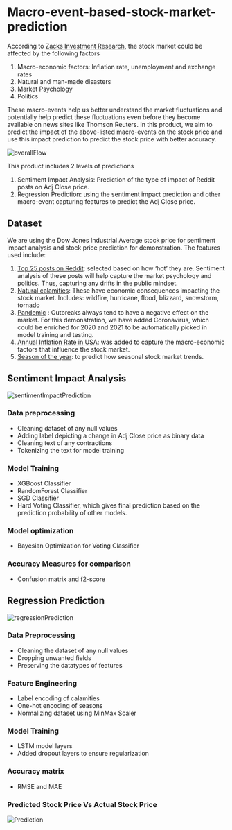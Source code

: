 # Macro-event-based-stock-market-prediction
According to [Zacks Investment Research](https://finance.zacks.com/factors-affect-stock-market-2405.html), the stock market could be affected by the following factors
1. Macro-economic factors: Inflation rate, unemployment and exchange rates
2. Natural and man-made disasters
3. Market Psychology
4. Politics

These macro-events help us better understand the market fluctuations and potentially help predict these fluctuations even before they become available on news sites like Thomson Reuters.
In this product, we aim to predict the impact of the above-listed macro-events on the stock price and use this impact prediction to predict the stock price with better accuracy. 

![overallFlow](https://user-images.githubusercontent.com/55213734/109114988-64d62200-770c-11eb-9d1f-318bd1738655.JPG)

This product includes 2 levels of predictions
1.	Sentiment Impact Analysis: Prediction of the type of impact of Reddit posts on Adj Close price.
2.	Regression Prediction: using the sentiment impact prediction and other macro-event capturing features to predict the Adj Close price.

## Dataset
We are using the Dow Jones Industrial Average stock price for sentiment impact analysis and stock price prediction for demonstration. The features used include:
1. [Top 25 posts on Reddit](https://www.kaggle.com/aaron7sun/stocknews): selected based on how ‘hot’ they are. Sentiment analysis of these posts will help capture the market psychology and politics. Thus, capturing any drifts in the public mindset.
2. [Natural calamities](https://en.wikipedia.org/wiki/List_of_natural_disasters_in_the_United_States): These have economic consequences impacting the stock market. Includes: wildfire, hurricane, flood, blizzard, snowstorm, tornado
3. [Pandemic](https://www.kaggle.com/sudalairajkumar/covid19-in-usa) : Outbreaks always tend to have a negative effect on the market. For this demonstration, we have added Coronavirus, which could be enriched for 2020 and 2021 to be automatically picked in model training and testing.
4. [Annual Inflation Rate in USA](https://www.usinflationcalculator.com/inflation/current-inflation-rates/): was added to capture the macro-economic factors that influence the stock market.
5. [Season of the year](https://finance.zacks.com/seasonal-stock-market-trends-5830.html): to predict how seasonal stock market trends.

## Sentiment Impact Analysis
![sentimentImpactPrediction](https://user-images.githubusercontent.com/55213734/109115235-c4ccc880-770c-11eb-9a9d-4e337b5a01fc.JPG)
###	Data preprocessing
+	Cleaning dataset of any null values
+	Adding label depicting a change in Adj Close price as binary data
+	Cleaning text of any contractions
+	Tokenizing the text for model training
###	Model Training
+	XGBoost Classifier
+	RandomForest Classifier
+	SGD Classifier
+	Hard Voting Classifier, which gives final prediction based on the prediction probability of other models.
###	Model optimization
+	Bayesian Optimization for Voting Classifier
###	Accuracy Measures for comparison
+	Confusion matrix and f2-score

## Regression Prediction
![regressionPrediction](https://user-images.githubusercontent.com/55213734/109115246-c9917c80-770c-11eb-9050-ae8b8b1fa9a2.JPG)
###	Data Preprocessing
+	Cleaning the dataset of any null values
+	Dropping unwanted fields
+	Preserving the datatypes of features
###	Feature Engineering
+	Label encoding of calamities
+	One-hot encoding of seasons
+	Normalizing dataset using MinMax Scaler
###	Model Training
+	LSTM model layers
+	Added dropout layers to ensure regularization
###	Accuracy matrix
+	RMSE and MAE

### Predicted Stock Price Vs Actual Stock Price
![Prediction](https://user-images.githubusercontent.com/55213734/109115604-4de3ff80-770d-11eb-8808-9207525413b5.jpg)
